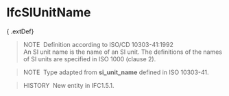 IfcSIUnitName
=============

{ .extDef}
> NOTE&nbsp; Definition according to ISO/CD 10303-41:1992  
> An SI unit name is the name of an SI unit. The definitions of the names of SI units are specified in ISO 1000 (clause 2).

> NOTE&nbsp; Type adapted from **si_unit_name** defined in ISO 10303-41.

> HISTORY&nbsp; New entity in IFC1.5.1.
